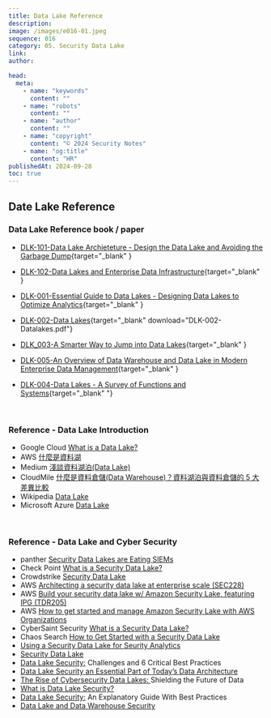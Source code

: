```yaml
---
title: Data Lake Reference
description:
image: /images/e016-01.jpeg
sequence: 016
category: 05. Security Data Lake
link:
author:

head:
  meta:
    - name: "keywords"
      content: ""
    - name: "robots"
      content: ""
    - name: "author"
      content: ""
    - name: "copyright"
      content: "© 2024 Security Notes"
    - name: "og:title"
      content: "HR"
publishedAt: 2024-09-28
toc: true
---
```


## Date Lake Reference

### Data Lake Reference book / paper

- [DLK-101-Data Lake Archieteture - Design the Data Lake and Avoiding the Garbage Dump](/files/DLK-101-DataLakeArchitecture_DesigningtheDataLakeandAvoidingtheGarbageDump.pdf){target="\_blank" }

- [DLK-102-Data Lakes and Enterprise Data Infrastructure](/files/DLK-102-459DataLakes.pdf){target="\_blank" }

- [DLK-001-Essential Guide to Data Lakes - Designing Data Lakes to Optimize Analytics](/files/DLK-001-essential-guide-to-data-lakes-designing-data-lakes-to-optimize-analytics.pdf){target="\_blank" }

- [DLK-002-Data Lakes](/files/DLK-002-Datalakes.pdf){target="\_blank" download="DLK-002-Datalakes.pdf"}

- [DLK_003-A Smarter Way to Jump into Data Lakes](/files/DLK-003-A-smarter-way-to-jump-into-data-lakes.pdf){target="\_blank" }

- [DLK-005-An Overview of Data Warehouse and Data Lake in Modern Enterprise Data Management](/files/DLK-005-An_Overview_of_Data_Warehouse_and_Data_Lake_in_Mod.pdf){target="\_blank" }

- [DLK-004-Data Lakes - A Survey of Functions and Systems](/files/DLK-004-dataLakePaper.pdf){target="\_blank" "}

<br>

### Reference - Data Lake Introduction

- Google Cloud <a href="https://cloud.google.com/learn/what-is-a-data-lake">What is a Data Lake?</a>
- AWS <a href="https://aws.amazon.com/tw/what-is/data-lake/">什麼是資料湖</a>
- Medium <a href="https://medium.com/@intelisef47/%E4%BD%95%E8%AC%82%E8%B3%87%E6%96%99%E6%B9%96%E6%B3%8A-data-lake-dda35fe6cb6f">淺談資料湖泊(Data Lake)</a>
- CloudMile <a href="https://mile.cloud/zh/resources/blog/Introduction-Comparison-between-Data-Lake-Data-Warehouse-5-Differences_26">什麼是資料倉儲(Data Warehouse)？資料湖泊與資料倉儲的 5 大差異比較</a>
- Wikipedia <a href="https://en.wikipedia.org/wiki/Data_lake">Data Lake</a>
- Microsoft Azure <a href="https://azure.microsoft.com/zh-tw/solutions/data-lake">Data Lake</a>

<br>

### Reference - Data Lake and Cyber Security

- panther <a href="https://panther.com/cyber-explained/security-data-lake/">Security Data Lakes are Eating SIEMs</a>
- Check Point <a href="https://www.checkpoint.com/cyber-hub/cyber-security/what-is-a-data-lake/what-is-a-security-data-lake/">What is a Security Data Lake?</a>
- Crowdstrike <a href="https://www.crowdstrike.com/cybersecurity-101/cloud-security/security-data-lake/">Security Data Lake</a>
- AWS <a href="https://www.youtube.com/watch?v=g_zbRDK5zbs">Architecting a security data lake at enterprise scale (SEC228)</a>
- AWS <a href="https://www.youtube.com/watch?v=qcXB6Y_7bNo">Build your security data lake w/ Amazon Security Lake, featuring IPG (TDR205)</a>
- AWS <a href="https://www.youtube.com/watch?v=fKGhscpwN-k">How to get started and manage Amazon Security Lake with AWS Organizations</a>
- CyberSaint Security <a href="https://www.youtube.com/watch?v=DD5jqTlnJm8">What is a Security Data Lake?</a>
- Chaos Search <a href="https://www.chaossearch.io/blog/security-data-lake-start-guide">How to Get Started with a Security Data Lake</a>
- <a href="https://www.snowflake.com/guides/using-security-data-lake-security-analytics/">Using a Security Data Lake for Seurity Analytics</a>
- <a href="https://www.crowdstrike.com/cybersecurity-101/cloud-security/security-data-lake/">Security Data Lake</a>
- <a href="https://cloudian.com/guides/data-lake/data-lake-security-challenges-and-6-critical-best-practices/">Data Lake Security:</a> Challenges and 6 Critical Best Practices
- <a href="https://cyberriskleaders.com/data-lake-security-an-essential-part-of-todays-data-architecture/">Data Lake Security an Essential Part of Today’s Data Architecture</a>
- <a href="https://www.dataversity.net/the-rise-of-cybersecurity-data-lakes-shielding-the-future-of-data/">The Rise of Cybersecurity Data Lakes: </a>Shielding the Future of Data
- <a href="https://www.sentinelone.com/cybersecurity-101/data-and-ai/what-is-data-lake-security/">What is Data Lake Security?</a>
- <a href="https://www.trustlogix.io/blog/data-lake-security-an-explanatory-guide-with-best-practices">Data Lake Security:</a> An Explanatory Guide With Best Practices
- <a href="https://satoricyber.com/data-protect-guide/data-lake-and-data-warehouse-security/">Data Lake and Data Warehouse Security</a>

<br>
